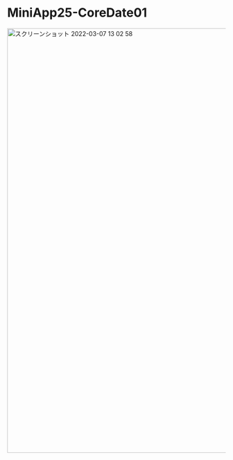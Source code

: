 # MiniApp25-CoreDate01

<img width="979" alt="スクリーンショット 2022-03-07 13 02 58" src="https://user-images.githubusercontent.com/82198916/157167205-10839761-a6aa-4990-8031-4903f2604bea.png">
